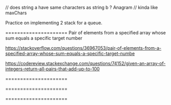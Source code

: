 // does string a have same characters as string b ?   Anagram
// kinda like maxChars



Practice on implementing 2 stack for a queue.


=====================
Pair of elements from a specified array whose sum equals a specific target number

https://stackoverflow.com/questions/36967053/pair-of-elements-from-a-specified-array-whose-sum-equals-a-specific-target-numbe

https://codereview.stackexchange.com/questions/74152/given-an-array-of-integers-return-all-pairs-that-add-up-to-100

=====================




=====================




=====================
